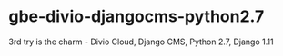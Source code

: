# gbe-divio-djangocms-python2.7
3rd try is the charm - Divio Cloud, Django CMS, Python 2.7, Django 1.11
